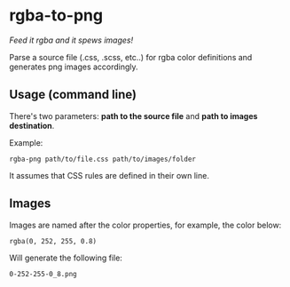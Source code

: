 rgba-to-png
===========

*Feed it rgba and it spews images!*

Parse a source file (.css, .scss, etc..) for rgba color definitions and generates png images accordingly.


## Usage (command line)

There's two parameters: **path to the source file** and **path to images destination**.

Example:

    rgba-png path/to/file.css path/to/images/folder

It assumes that CSS rules are defined in their own line.

## Images

Images are named after the color properties, for example, the color below: 

    rgba(0, 252, 255, 0.8)
    
Will generate the following file:

    0-252-255-0_8.png
